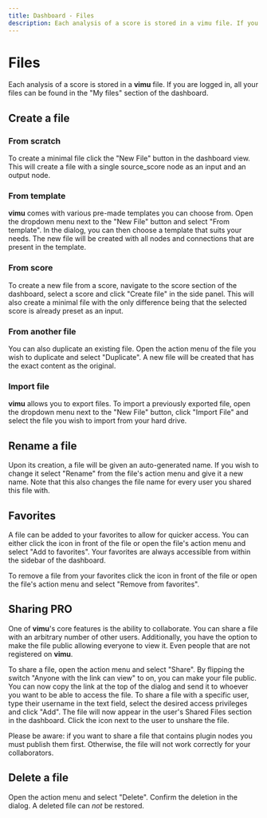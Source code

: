 ```yaml
---
title: Dashboard - Files
description: Each analysis of a score is stored in a vimu file. If you are logged in, all your files can be found in the "My files" section of the dashboard.
---
```


# Files

Each analysis of a score is stored in a **vimu** file. If you are logged in, all your files can be found in the "My files" section of the <nuxt-link to="/dashboard/files/my">dashboard</nuxt-link>.

## Create a file
### From scratch
To create a minimal file click the "New File" button in the dashboard view. This will create a file with a single <nuxt-link to="/docs/nodes/source-score">source_score</nuxt-link> node as an input and an <nuxt-link to="/docs/nodes/output">output</nuxt-link> node.

### From template
**vimu** comes with various pre-made templates you can choose from. Open the dropdown menu next to the "New File" button and select "From template". In the dialog, you can then choose a template that suits your needs. The new file will be created with all nodes and connections that are present in the template.

### From score
To create a new file from a score, navigate to the <nuxt-link to="/dashboard/scores">score section</nuxt-link> of the dashboard, select a score and click "Create file" in the side panel. This will also create a minimal file with the only difference being that the selected score is already preset as an input.

### From another file
You can also duplicate an existing file. Open the action menu of the file you wish to duplicate and select "Duplicate". A new file will be created that has the exact content as the original.

### Import file
**vimu** allows you to <nuxt-link to="/docs/editor/menu#export">export files</nuxt-link>. To import a previously exported file, open the dropdown menu next to the "New File" button, click "Import File" and select the file you wish to import from your hard drive.

## Rename a file

Upon its creation, a file will be given an auto-generated name. If you wish to change it select "Rename" from the file's action menu and give it a new name. Note that this also changes the file name for every user you shared this file with.

## Favorites

A file can be added to your favorites to allow for quicker access. You can either click the <i class="v-icon mdi mdi-star-outline theme--light"></i> icon in front of the file or open the file's action menu and select "Add to favorites". Your favorites are always accessible from within the sidebar of the dashboard.

To remove a file from your favorites click the <i class="v-icon mdi mdi-star theme--light"></i> icon in front of the file or open the file's action menu and select "Remove from favorites".

## Sharing  <span class="v-chip theme--light v-size--default primary"><span class="v-chip__content">PRO</span></span>

<framed-gif path="/gifs/share_file.gif"></framed-gif>

One of **vimu**'s core features is the ability to collaborate. You can share a file with an arbitrary number of other users. Additionally, you have the option to make the file public allowing everyone to view it. Even people that are not registered on **vimu**.

To share a file, open the action menu and select "Share". By flipping the switch "Anyone with the link can view" to on, you can make your file public. You can now copy the link at the top of the dialog and send it to whoever you want to be able to access the file. To share a file with a specific user, type their username in the text field, select the desired access privileges and click "Add". The file will now appear in the user's <nuxt-link to="/docs/dashboard/shared">Shared Files</nuxt-link> section in the dashboard.
Click the <i class="v-icon mdi mdi-close theme--light"></i> icon next to the user to unshare the file.

Please be aware: if you want to share a file that contains <nuxt-link to="/docs/plugins/overview">plugin nodes</nuxt-link> you must publish them first. Otherwise, the file will not work correctly for your collaborators.

## Delete a file

Open the action menu and select "Delete". Confirm the deletion in the dialog. A deleted file can _not_ be restored.